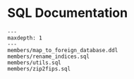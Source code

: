 # SQL Documentation

```{toctree}
---
maxdepth: 1
---
members/map_to_foreign_database.ddl
members/rename_indices.sql
members/utils.sql
members/zip2fips.sql
```
